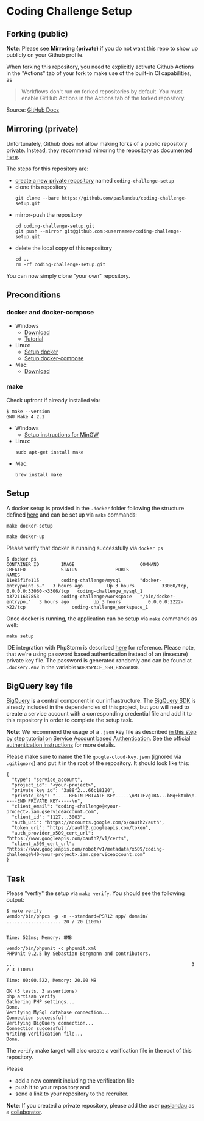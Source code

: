 # Coding Challenge Setup
## Forking (public)
**Note**: Please see **Mirroring (private)** if you do not want this repo to show up publicly on your Github profile. 

When forking this repository, you need to explicitly activate Github Actions in the 
"Actions" tab of your fork to make use of the built-in CI capabilities, as

> Workflows don't run on forked repositories by default. You must enable GitHub Actions in the Actions tab of the forked repository.

Source: [GitHub Docs](https://docs.github.com/en/actions/reference/events-that-trigger-workflows#pull-request-events-for-forked-repositories)

## Mirroring (private)
Unfortunately, Github does not allow making forks of a public repository private. Instead, they recommend mirroring the repository
as documented [here](https://docs.github.com/en/github/creating-cloning-and-archiving-repositories/duplicating-a-repository).

The steps for this repository are:
- [create a new private repository](https://help.github.com/articles/creating-a-new-repository/) named `coding-challenge-setup`
- clone this repository
  ````
  git clone --bare https://github.com/paslandau/coding-challenge-setup.git
  ````
- mirror-push the repository
  ````
  cd coding-challenge-setup.git
  git push --mirror git@github.com:<username>/coding-challenge-setup.git
  ````
- delete the local copy of this repository
  ````
  cd ..
  rm -rf coding-challenge-setup.git
  ````
  
You can now simply clone "your own" repository.

## Preconditions
### docker and docker-compose
- Windows
  - [Download](https://hub.docker.com/editions/community/docker-ce-desktop-windows/)
  - [Tutorial](https://www.pascallandau.com/blog/php-php-fpm-and-nginx-on-docker-in-windows-10/)
- Linux:
  - [Setup docker](https://devconnected.com/how-to-install-docker-on-ubuntu-18-04-debian-10/)
  - [Setup docker-compose](https://docs.docker.com/compose/install/#install-compose-on-linux-systems)
- Mac: 
  - [Download](https://docs.docker.com/docker-for-mac/install/)

### make
Check upfront if already installed via:
````
$ make --version
GNU Make 4.2.1
````

- Windows
  - [Setup instructions for MinGW](https://www.pascallandau.com/blog/structuring-the-docker-setup-for-php-projects/#install-make-on-windows-mingw)
- Linux:
  ````
  sudo apt-get install make
  ````
- Mac:
  ````
  brew install make
  ````


## Setup
A docker setup is provided in the `.docker` folder following the structure defined 
[here](https://www.pascallandau.com/blog/structuring-the-docker-setup-for-php-projects/) 
and can be set up via `make` commands:

```
make docker-setup

make docker-up
```

Please verify that docker is running successfully via `docker ps`
```
$ docker ps
CONTAINER ID        IMAGE                        COMMAND                  CREATED             STATUS              PORTS                                NAMES
11e85f1fe115        coding-challenge/mysql       "docker-entrypoint.s…"   3 hours ago         Up 3 hours          33060/tcp, 0.0.0.0:33060->3306/tcp   coding-challenge_mysql_1
b37211637853        coding-challenge/workspace   "/bin/docker-entrypo…"   3 hours ago         Up 3 hours          0.0.0.0:2222->22/tcp                 coding-challenge_workspace_1
```

Once docker is running, the application can be setup via `make` commands as well:

```
make setup
```

IDE integration with PhpStorm is described 
[here](https://www.pascallandau.com/blog/setup-phpstorm-with-xdebug-on-docker/) for reference. Please note, that we're using password based authentication 
instead of an (insecure) private key file. The password is generated randomly and can be found at `.docker/.env` in the variable `WORKSPACE_SSH_PASSWORD`.

## BigQuery key file
[BigQuery](https://cloud.google.com/bigquery/) is a central component in our infrastructure. 
The [BigQuery SDK](https://packagist.org/packages/google/cloud-bigquery) is already included in the
dependencies of this project, but you will need to create a service account with a corresponding 
credential file and add it to this repository in order to complete the setup task.

**Note**: We recommend the usage of a `.json` key file as described 
[in this step by step tutorial on Service Account based Authentication](https://www.progress.com/tutorials/odbc/a-complete-guide-for-google-bigquery-authentication#service-account-based-authentication).
See the official [authentication instructions](https://github.com/googleapis/google-cloud-php/blob/master/AUTHENTICATION.md) for more details.

Please make sure to name the file `google-cloud-key.json` (ignored via `.gitignore`) and put it in the root of the repository. 
It should look like this:


````
{
  "type": "service_account",
  "project_id": "<your-project>",
  "private_key_id": "3a88f2...66c18120",
  "private_key": "-----BEGIN PRIVATE KEY-----\nMIIEvgIBA...bMq+ktxb\n-----END PRIVATE KEY-----\n",
  "client_email": "coding-challenge@<your-project>.iam.gserviceaccount.com",
  "client_id": "1127...3003",
  "auth_uri": "https://accounts.google.com/o/oauth2/auth",
  "token_uri": "https://oauth2.googleapis.com/token",
  "auth_provider_x509_cert_url": "https://www.googleapis.com/oauth2/v1/certs",
  "client_x509_cert_url": "https://www.googleapis.com/robot/v1/metadata/x509/coding-challenge%40<your-project>.iam.gserviceaccount.com"
}
````

## Task
Please "verfiy" the setup via `make verify`. You should see the following output:

````
$ make verify
vendor/bin/phpcs -p -n --standard=PSR12 app/ domain/
.................... 20 / 20 (100%)


Time: 522ms; Memory: 8MB

vendor/bin/phpunit -c phpunit.xml
PHPUnit 9.2.5 by Sebastian Bergmann and contributors.

...                                                                 3 / 3 (100%)

Time: 00:00.522, Memory: 20.00 MB

OK (3 tests, 3 assertions)
php artisan verify
Gathering PHP settings...
Done.
Verifying MySql database connection...
Connection successful!
Verifying BigQuery connection...
Connection successful!
Writing verification file...
Done.
````

The `verify` make target will also create a verification file in the root of this repository.

Please 
- add a new commit including the verification file
- push it to your repository and 
- send a link to your repository to the recruiter.

**Note**: If you created a private repository, please add the user [paslandau](https://github.com/paslandau) as a 
[collaborator](https://docs.github.com/en/github/setting-up-and-managing-your-github-user-account/inviting-collaborators-to-a-personal-repository).
